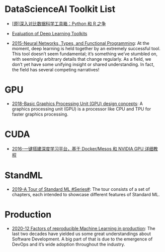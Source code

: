 # DataScienceAI Toolkit List

- [[原]深入对比数据科学工具箱：Python 和 R 之争](https://zhuanlan.zhihu.com/p/20885818)

- [Evaluation of Deep Learning Toolkits](https://github.com/zer0n/deepframeworks)

- [2015-Neural Networks, Types, and Functional Programming](http://colah.github.io/posts/2015-09-NN-Types-FP/): At the moment, deep learning is held together by an extremely successful tool. This tool doesn’t seem fundamental; it’s something we’ve stumbled on, with seemingly arbitrary details that change regularly. As a field, we don’t yet have some unifying insight or shared understanding. In fact, the field has several competing narratives!

# GPU

- [2018-Basic Graphics Processing Unit (GPU) design concepts](https://iq.opengenus.org/basic-graphics-processing-unit-gpu-design-concepts/): A graphics processing unit (GPU) is a processor like CPU and TPU for faster graphics processing.

# CUDA

- [2016-一键搭建深度学习平台，基于 Docker/Mesos 和 NVIDIA GPU 详细教程](https://parg.co/Aq1)

# StandML

- [2019-A Tour of Standard ML #Series#](https://saityi.github.io/sml-tour/tour/00-00-welcome.html): The tour consists of a set of chapters, each intended to showcase different features of Standard ML.

# Production

- [2020-12 Factors of reproducible Machine Learning in production](https://blog.maiot.io/12-factors-of-ml-in-production/): The last two decades have yielded us some great understandings about Software Development. A big part of that is due to the emergence of DevOps and it’s wide adoption throughout the industry.
